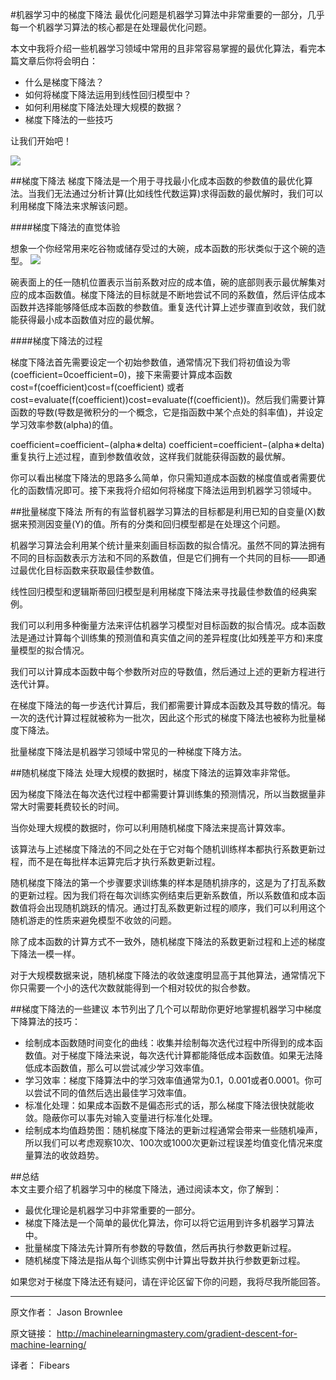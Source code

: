 #机器学习中的梯度下降法
最优化问题是机器学习算法中非常重要的一部分，几乎每一个机器学习算法的核心都是在处理最优化问题。

本文中我将介绍一些机器学习领域中常用的且非常容易掌握的最优化算法，看完本篇文章后你将会明白：

* 什么是梯度下降法？  
* 如何将梯度下降法运用到线性回归模型中？ 
* 如何利用梯度下降法处理大规模的数据？
* 梯度下降法的一些技巧  
  
让我们开始吧！

![](http://static.datartisan.com/upload/attachment/2016/03/7E3ERoQN.png)

##梯度下降法
梯度下降法是一个用于寻找最小化成本函数的参数值的最优化算法。当我们无法通过分析计算(比如线性代数运算)求得函数的最优解时，我们可以利用梯度下降法来求解该问题。

####梯度下降法的直觉体验

想象一个你经常用来吃谷物或储存受过的大碗，成本函数的形状类似于这个碗的造型。
![](http://static.datartisan.com/upload/attachment/2016/03/CVsmr3wa.png)


碗表面上的任一随机位置表示当前系数对应的成本值，碗的底部则表示最优解集对应的成本函数值。梯度下降法的目标就是不断地尝试不同的系数值，然后评估成本函数并选择能够降低成本函数的参数值。重复迭代计算上述步骤直到收敛，我们就能获得最小成本函数值对应的最优解。

####梯度下降法的过程

梯度下降法首先需要设定一个初始参数值，通常情况下我们将初值设为零(coefficient=0coefficient=0)，接下来需要计算成本函数 cost=f(coefficient)cost=f(coefficient) 或者 cost=evaluate(f(coefficient))cost=evaluate(f(coefficient))。然后我们需要计算函数的导数(导数是微积分的一个概念，它是指函数中某个点处的斜率值)，并设定学习效率参数(alpha)的值。

coefficient=coefficient−(alpha∗delta)
coefficient=coefficient−(alpha∗delta)
重复执行上述过程，直到参数值收敛，这样我们就能获得函数的最优解。

你可以看出梯度下降法的思路多么简单，你只需知道成本函数的梯度值或者需要优化的函数情况即可。接下来我将介绍如何将梯度下降法运用到机器学习领域中。

##批量梯度下降法
所有的有监督机器学习算法的目标都是利用已知的自变量(X)数据来预测因变量(Y)的值。所有的分类和回归模型都是在处理这个问题。

机器学习算法会利用某个统计量来刻画目标函数的拟合情况。虽然不同的算法拥有不同的目标函数表示方法和不同的系数值，但是它们拥有一个共同的目标——即通过最优化目标函数来获取最佳参数值。

线性回归模型和逻辑斯蒂回归模型是利用梯度下降法来寻找最佳参数值的经典案例。

我们可以利用多种衡量方法来评估机器学习模型对目标函数的拟合情况。成本函数法是通过计算每个训练集的预测值和真实值之间的差异程度(比如残差平方和)来度量模型的拟合情况。

我们可以计算成本函数中每个参数所对应的导数值，然后通过上述的更新方程进行迭代计算。

在梯度下降法的每一步迭代计算后，我们都需要计算成本函数及其导数的情况。每一次的迭代计算过程就被称为一批次，因此这个形式的梯度下降法也被称为批量梯度下降法。

批量梯度下降法是机器学习领域中常见的一种梯度下降方法。

##随机梯度下降法
处理大规模的数据时，梯度下降法的运算效率非常低。

因为梯度下降法在每次迭代过程中都需要计算训练集的预测情况，所以当数据量非常大时需要耗费较长的时间。

当你处理大规模的数据时，你可以利用随机梯度下降法来提高计算效率。

该算法与上述梯度下降法的不同之处在于它对每个随机训练样本都执行系数更新过程，而不是在每批样本运算完后才执行系数更新过程。

随机梯度下降法的第一个步骤要求训练集的样本是随机排序的，这是为了打乱系数的更新过程。因为我们将在每次训练实例结束后更新系数值，所以系数值和成本函数值将会出现随机跳跃的情况。通过打乱系数更新过程的顺序，我们可以利用这个随机游走的性质来避免模型不收敛的问题。

除了成本函数的计算方式不一致外，随机梯度下降法的系数更新过程和上述的梯度下降法一模一样。

对于大规模数据来说，随机梯度下降法的收敛速度明显高于其他算法，通常情况下你只需要一个小的迭代次数就能得到一个相对较优的拟合参数。

##梯度下降法的一些建议
本节列出了几个可以帮助你更好地掌握机器学习中梯度下降算法的技巧：

* 绘制成本函数随时间变化的曲线：收集并绘制每次迭代过程中所得到的成本函数值。对于梯度下降法来说，每次迭代计算都能降低成本函数值。如果无法降低成本函数值，那么可以尝试减少学习效率值。
* 学习效率：梯度下降算法中的学习效率值通常为0.1，0.001或者0.0001。你可以尝试不同的值然后选出最佳学习效率值。
* 标准化处理：如果成本函数不是偏态形式的话，那么梯度下降法很快就能收敛。隐蔽你可以事先对输入变量进行标准化处理。
* 绘制成本均值趋势图：随机梯度下降法的更新过程通常会带来一些随机噪声，所以我们可以考虑观察10次、100次或1000次更新过程误差均值变化情况来度量算法的收敛趋势。

##总结  
本文主要介绍了机器学习中的梯度下降法，通过阅读本文，你了解到：

* 最优化理论是机器学习中非常重要的一部分。
* 梯度下降法是一个简单的最优化算法，你可以将它运用到许多机器学习算法中。
* 批量梯度下降法先计算所有参数的导数值，然后再执行参数更新过程。
* 随机梯度下降法是指从每个训练实例中计算出导数并执行参数更新过程。  

如果您对于梯度下降法还有疑问，请在评论区留下你的问题，我将尽我所能回答。
***
原文作者： Jason Brownlee

原文链接： http://machinelearningmastery.com/gradient-descent-for-machine-learning/

译者： Fibears

